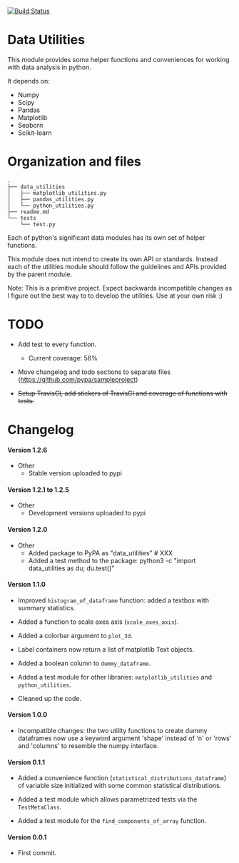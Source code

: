 [![Build Status](https://travis-ci.org/fmv1992/data_utilities.svg?branch=master)](https://travis-ci.org/fmv1992/data_utilities)

# Data Utilities

This module provides some helper functions and conveniences for working with
data analysis in python.

It depends on:

* Numpy
* Scipy
* Pandas
* Matplotlib
* Seaborn
* Scikit-learn

# Organization and files

    .
    ├── data_utilities
    │   ├── matplotlib_utilities.py
    │   ├── pandas_utilities.py
    │   └── python_utilities.py
    ├── readme.md
    └── tests
        └── test.py

Each of python's significant data modules has its own set of helper functions.

This module does not intend to create its own API or standards. Instead each of
the utilities module should follow the guidelines and APIs provided by the
parent module.

Note: This is a primitive project. Expect backwards incompatible changes as I
figure out the best way to to develop the utilities. Use at your own risk :)

# TODO

* Add test to every function.
    - Current coverage: 56%

* Move changelog and todo sections to separate files
  (https://github.com/pypa/sampleproject)

* ~~Setup TravisCI, add stickers of TravisCI and coverage of functions with
  tests.~~

# Changelog

#### Version 1.2.6

* Other
    * Stable version uploaded to pypi

#### Version 1.2.1 to 1.2.5

* Other
    * Development versions uploaded to pypi

#### Version 1.2.0

<!---
* `matplolib_utilities`
    * A

* `pandas_utilities`
    * A

* `python_utilities`
    * A
-->

* Other
    * Added package to PyPA as "data_utilities" # XXX
    * Added a test method to the package:
        python3 -c "import data_utilities as du; du.test()"

#### Version 1.1.0

* Improved `histogram_of_dataframe` function: added a textbox with summary
  statistics.

* Added a function to scale axes axis (`scale_axes_axis`).

* Added a colorbar argument to `plot_3d`.

* Label containers now return a list of matplotlib Text objects.

* Added a boolean column to `dummy_dataframe`.

* Added a test module for other libraries: `matplotlib_utilities` and
  `python_utilities`.

* Cleaned up the code.

#### Version 1.0.0

* Incompatible changes: the two utility functions to create dummy dataframes
  now use a keyword argument 'shape' instead of 'n' or 'rows' and 'columns' to
  resemble the numpy interface.

#### Version 0.1.1

* Added a convenience function (`statistical_distributions_dataframe`) of
  variable size initialized with some common statistical distributions.

* Added a test module which allows parametrized tests via the `TestMetaClass`.

* Added a test module for the `find_components_of_array` function.

#### Version 0.0.1

* First commit.

